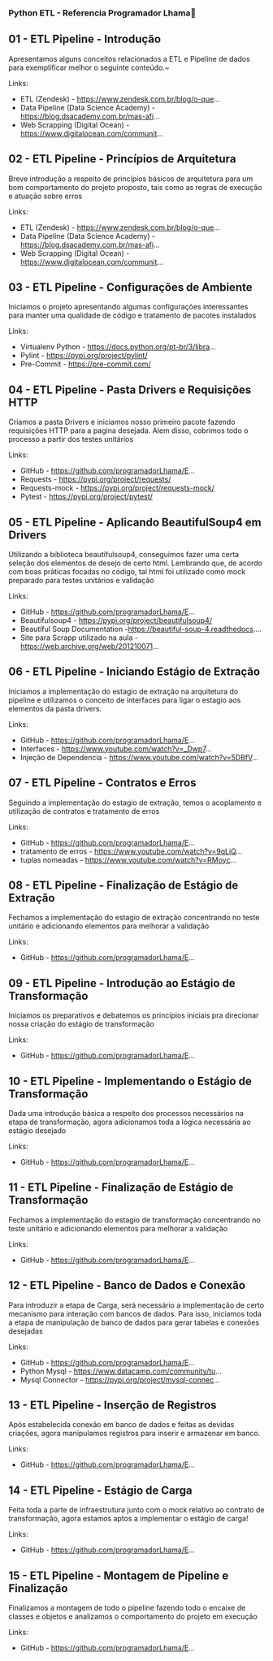 ### Python ETL - Referencia Programador Lhama👋

## 01 - ETL Pipeline - Introdução
Apresentamos alguns conceitos relacionados a ETL e Pipeline de dados para exemplificar melhor o seguinte conteúdo.~

Links:
* ETL (Zendesk) - https://www.zendesk.com.br/blog/o-que...
* Data Pipeline (Data Science Academy) - https://blog.dsacademy.com.br/mas-afi...
* Web Scrapping (Digital Ocean) - https://www.digitalocean.com/communit...
## 02 - ETL Pipeline - Princípios de Arquitetura
Breve introdução a respeito de princípios básicos de arquitetura para um bom comportamento do projeto proposto, tais como as regras de execução e atuação sobre erros

Links:
* ETL (Zendesk) - https://www.zendesk.com.br/blog/o-que...
* Data Pipeline (Data Science Academy) - https://blog.dsacademy.com.br/mas-afi...
* Web Scrapping (Digital Ocean) - https://www.digitalocean.com/communit...

## 03 - ETL Pipeline - Configurações de Ambiente

Iniciamos o projeto apresentando algumas configurações interessantes para manter uma qualidade de código e tratamento de pacotes instalados

Links:
* Virtualenv Python - https://docs.python.org/pt-br/3/libra...
* Pylint - https://pypi.org/project/pylint/
* Pre-Commit - https://pre-commit.com/

## 04 - ETL Pipeline - Pasta Drivers e Requisições HTTP

Criamos a pasta Drivers e iniciamos nosso primeiro pacote fazendo requisições HTTP para a pagina desejada. Alem disso, cobrimos todo o processo a partir dos testes unitários

Links:
* GitHub - https://github.com/programadorLhama/E...
* Requests - https://pypi.org/project/requests/
* Requests-mock - https://pypi.org/project/requests-mock/
* Pytest - https://pypi.org/project/pytest/

## 05 - ETL Pipeline - Aplicando BeautifulSoup4 em Drivers

Utilizando a biblioteca beautifulsoup4, conseguimos fazer uma certa seleção dos elementos de desejo de certo html. Lembrando que, de acordo com boas práticas focadas no código, tal html foi utilizado como mock preparado para testes unitários e validação

Links:
* GitHub - https://github.com/programadorLhama/E...
* Beautifulsoup4 - https://pypi.org/project/beautifulsoup4/
* Beautiful Soup Documentation -https://beautiful-soup-4.readthedocs....
* Site para Scrapp utilizado na aula - https://web.archive.org/web/201210071...

## 06 - ETL Pipeline - Iniciando Estágio de Extração

Iniciamos a implementação do estagio de extração na arquitetura do pipeline e utilizamos o conceito de interfaces para ligar o estagio aos elementos da pasta drivers.

Links:
* GitHub - https://github.com/programadorLhama/E...
* Interfaces - https://www.youtube.com/watch?v=_Dwp7...
* Injeção de Dependencia - https://www.youtube.com/watch?v=5DBfV...

## 07 - ETL Pipeline - Contratos e Erros

Seguindo a implementação do estagio de extração, temos o acoplamento e utilização de contratos e tratamento de erros

Links:
* GitHub - https://github.com/programadorLhama/E...
* tratamento de erros - https://www.youtube.com/watch?v=9qLiQ...
* tuplas nomeadas - https://www.youtube.com/watch?v=RMoyc...

## 08 - ETL Pipeline - Finalização de Estágio de Extração

Fechamos a implementação do estagio de extração concentrando no teste unitário e adicionando elementos para melhorar a validação

Links:
* GitHub - https://github.com/programadorLhama/E...

## 09 - ETL Pipeline - Introdução ao Estágio de Transformação

Iniciamos os preparativos e debatemos os princípios iniciais pra direcionar nossa criação do estágio de transformação

Links:
* GitHub - https://github.com/programadorLhama/E...

## 10 - ETL Pipeline - Implementando o Estágio de Transformação

Dada uma introdução básica a respeito dos processos necessários na etapa de transformação, agora adicionamos toda a lógica necessária ao estágio desejado

Links:
* GitHub - https://github.com/programadorLhama/E...

## 11 - ETL Pipeline - Finalização de Estágio de Transformação

Fechamos a implementação do estagio de transformação concentrando no teste unitário e adicionando elementos para melhorar a validação

Links:
* GitHub - https://github.com/programadorLhama/E...

## 12 - ETL Pipeline - Banco de Dados e Conexão

Para introduzir a etapa de Carga, será necessário a implementação de certo mecanismo para interação com bancos de dados. Para isso, iniciamos toda a etapa de manipulação de banco de dados para gerar tabelas e conexões desejadas

Links:
* GitHub - https://github.com/programadorLhama/E...
* Python Mysql - https://www.datacamp.com/community/tu...
* Mysql Connector - https://pypi.org/project/mysql-connec...

## 13 - ETL Pipeline - Inserção de Registros

Após estabelecida conexão em banco de dados e feitas as devidas criações, agora manipulamos registros para inserir e armazenar em banco.

Links:
* GitHub - https://github.com/programadorLhama/E...

## 14 - ETL Pipeline - Estágio de Carga

Feita toda a parte de infraestrutura junto com o mock relativo ao contrato de transformação, agora estamos aptos a implementar o estágio de carga!

Links:
* GitHub - https://github.com/programadorLhama/E...

## 15 - ETL Pipeline - Montagem de Pipeline e Finalização

Finalizamos a montagem de todo o pipeline fazendo todo o encaixe de classes e objetos e analizamos o comportamento do projeto em execução

Links:
* GitHub - https://github.com/programadorLhama/E...